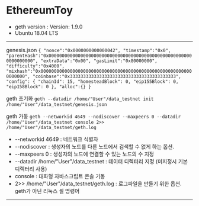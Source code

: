 # EthereumToy

- geth version : Version: 1.9.0
- Ubuntu 18.04 LTS

---

genesis.json
`
{
  "nonce":"0x0000000000000042",
  "timestamp":"0x0",
  "parentHash":"0x0000000000000000000000000000000000000000000000000000000000000000",
  "extraData":"0x00",
  "gasLimit":"0x80000000",
  "difficulty":"0x4000",
  "mixhash":"0x0000000000000000000000000000000000000000000000000000000000000000",
  "coinbase":"0x3333333333333333333333333333333333333333",
  "config": {
                  "chainId": 15,
                  "homesteadBlock": 0,
                  "eip155Block": 0,
                  "eip158Block": 0
  },
  "alloc":{}
}
`

geth 초기화
`geth --datadir /home/"User"/data_testnet init /home/"User"/data_testnet/genesis.json`

geth 가동
`geth --networkid 4649 --nodiscover --maxpeers 0 --datadir /home/"User"/data_testnet console 2>> /home/"User"/data_testnet/geth.log`

- --networkid 4649 : 네트워크 식별자
- --nodiscover : 생성자의 노드를 다른 노드에서 검색할 수 없게 하는 옵션.
- --maxpeers 0 : 생성자의 노드에 연결할 수 있는 노드의 수 지정
- --datadir /home/"User"/data_testnet : 데이터 디렉터리 지정 (미지정시 기본 디렉터리 사용)
- console : 대화형 자바스크립트 콘솔 기동
- 2>> /home/"User"/data_testnet/geth.log : 로그파일을 만들기 위한 옵션. geth가 아닌 리눅스 셸 명령어

---
